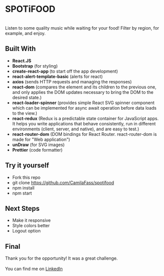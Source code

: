 # SPOTiFOOD

<br>
Listen to some quality music while waiting for your food! Filter by region, for example, and enjoy.
<br>

## Built With

- <b>React.JS</b>
- <b>Bootstrap</b> (for styling)
- <b>create-react-app </b>(to start off the app development)
- <b>react-alert-template-basic</b> (alerts for react)
- <b>axios</b> (sends HTTP requests and managing the responses)
- <b>react-dom</b> (compares the element and its children to the previous one, and only applies the DOM updates necessary to bring the DOM to the desired state.)
- <b>react-loader-spinner</b> (provides simple React SVG spinner component which can be implemented for async await operation before data loads to the view.)
- <b>react-redux</b> (Redux is a predictable state container for JavaScript apps. It helps you write applications that behave consistently, run in different environments (client, server, and native), and are easy to test.)
- <b>react-router-dom</b> (DOM bindings for React Router. react-router-dom is made for "Web application")
- <b>unDraw</b> (for SVG images)
- <b>Prettier</b> (code formatter)

## Try it yourself

- Fork this repo
- git clone https://github.com/CamilaFass/spotifood
- npm install
- npm start

## Next Steps

- Make it responsive
- Style colors better
- Logout option

## Final

Thank you for the opportunity! It was a great challenge.
<br>
<br>
You can find me on <a href="https://www.linkedin.com/in/fassarella/" target="_blank">LinkedIn</a>
